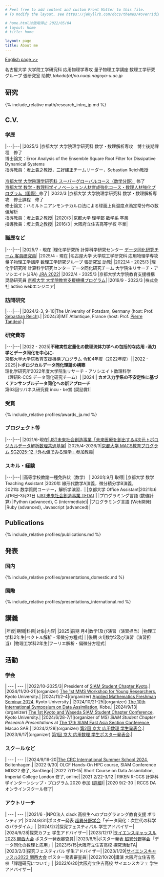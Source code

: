 ```yaml
---
# Feel free to add content and custom Front Matter to this file.
# To modify the layout, see https://jekyllrb.com/docs/themes/#overriding-theme-defaults

# home.htmlは使用停止 2022/05/04
# layout: home
# title: home

layout: page
title: About me
---
```



[English page >>](/en)

名古屋大学 大学院工学研究科 応用物理学専攻 量子物理工学講座
数理工学研究グループ 張研究室 助教\\
*takeda[at]na.nuap.nagoya-u.ac.jp*


## 研究
{% include_relative math/research_intro_jp.md %}


## C.V.
### 学歴

|---|---|
|2025/3 |京都大学 大学院理学研究科 数学・数理解析専攻　博士後期課程　修了<br>博士論文：Error Analysis of the Ensemble Square Root Filter for Dissipative Dynamical Systems<br>指導教員：坂上貴之教授，三好建正チームリーダー，Sebastian Reich教授<br><br>[京都大学 大学院理学研究科 スーパーグローバルコース（数学分野）](https://www.math.kyoto-u.ac.jp/ja/ktgu/ktgu) 修了<br> [京都大学 数学・数理科学イノベーション人材育成強化コース・数理人材強化プログラム（国際）](https://www.math.kyoto-u.ac.jp/ja/ktgu/innovation)修了|
|2022/3 |京都大学 大学院理学研究科 数学・数理解析専攻　修士課程　修了<br>修士論文：ハミルトニアンモンテカルロ法による球面上負温度点渦定常分布の数値解析<br>指導教員：坂上貴之教授|
|2020/3 |京都大学 理学部 数学系 卒業<br>指導教員：坂上貴之教授|
|2016/3 | 大阪府立住吉高等学校 卒業|


### 職歴など

|---|---|
|2025/7 - 現在 |理化学研究所 計算科学研究センター [データ同化研究チーム 客員研究員](https://www.data-assimilation.riken.jp/jp/member/index.html)|
|2025/4 - 現在 |名古屋大学 大学院工学研究科 応用物理学専攻 量子物理工学講座
数理工学研究グループ [張研究室 助教](https://na.nuap.nagoya-u.ac.jp/)|
|2022/4 - 2025/3 |理化学研究所 計算科学研究センター データ同化研究チーム 大学院生リサーチ・アソシエイト(JRA) [JRA 2022](https://www.riken.jp/careers/programs/jra/jra2022/index.html)|
|2022/4 - 2025/3 |京都大学大学院教育支援機構 奨励研究員 [京都大学 大学院教育支援機構プログラム](https://www.kugd.k.kyoto-u.ac.jp/program)|
|2019/9 - 2022/3 |株式会社 activo webエンジニア|

### 訪問研究

|---|---|
|2024/2-3, 9-10|The University of Potsdam, Germany (host: Prof. [Sebastian Reich](https://www.math.uni-potsdam.de/~sreich/)).|
|2024/3|IMT Atlantique, France (host: Prof. [Pierre Tandeo](https://tandeo.wordpress.com/)).|


### 研究費等

|---|---|
|2022 - 2025|**不確実性定量化の数理流体力学への包括的な応用 -渦力学とデータ同化を中心に-**　<br> 京都大学大学院教育支援機構プログラム 令和4年度（2022年度）|
|2022 - 2025|**トポロジカルデータ同化理論の構築**<br>理化学研究所2022年度大学院生リサーチ・アソシエイト数理科学 <br>（理研R-CCS データ同化研究チーム）|
|2024 | **カオス力学系の不安定性に基づくアンサンブルデータ同化への新アプローチ** <br>第63回リバネス研究費 incu・be賞 (奨励賞)|


### 受賞
{% include_relative profiles/awards_ja.md %}

### プロジェクト等

|---|---|
|2021/6-現在|[JST未来社会創造事業「未来医療を創出する4次元トポロジカルデータ解析数理共通基盤](https://tfda.jp/)|
|2025/4-2026/3|[京都大学 MACS教育プログラム SG2025-12「外れ値でみる理学」参加教員](https://sci.kyoto-u.ac.jp/ja/academics/programs/macs/sg/sg2025-12)|

<!-- |2025/6- |[Moonshot8 小槻プロジェクト](https://www.jst.go.jp/moonshot/program/goal8/89_kotsuki.html)| -->

### スキル・経験

|---|---|
|高等学校教諭一種免許状（数学） | 2020年9月 取得|
|京都大学 数学 Teaching Assistant |2020年 線形代数学A演義，微分積分学B演義，<br>2021年 数学質問コーナー，解析学演習．|
|京都大学 Office Assistant|2021年6月16日-3月31日 ([JST未来社会創造事業 TFDA](https://tfda.jp/)).|
|プログラミング言語 (数値計算) |Python (advanced), C (intermediate)|
|プログラミング言語 (Web開発) |Ruby (advanced), Javascript (advanced)|


## Publications
{% include_relative profiles/publications.md %}


## 発表
### 国内
{% include_relative profiles/presentations_domestic.md %}

### 国際
{% include_relative profiles/presentations_international.md %}

<!-- TODO: contributorリスト -->

## 講義

|年度|期間|科目|対象|内容|
|2025|前期 月4|数学1及び演習（演習担当）|物理工学科2年生|ベクトル解析・常微分方程式|
|    |後期 火1|数学2及び演習（演習担当）|物理工学科2年生|フーリエ解析・偏微分方程式|

## 活動
### 学会

  | --- | --- |
  |2022/10-2025/3| President of [SIAM Student Chapter Kyoto](https://sites.google.com/view/siam-sc-kyoto/home).|
  |2024/11/20-21|(organizer) [The 1st MMS Workshop for Young Researchers](https://www.math.kyoto-u.ac.jp/ja/event/conference/5525), Kyoto University.|
  |2024/11/2-4|(organizer) [Applied Mathematics Freshman Seminar 2024](https://sites.google.com/view/app-math-freshman-seminar-2024/home), Kyoto University.|
  |2024/10/21-25|(organizer) [The 10th International Symposium on Data Assimilation](https://www.data-assimilation.riken.jp/isda2024/), Kobe.|
  |2024/9/13|(organizer) [The 1st Kyoto and Waseda SIAM Student Chapter Conference](https://sites.google.com/view/siam-sc-kyoto/event/kyoto-waseda-first), Kyoto University.|
  |2024/6/28-7/1|(organizer of MS) *SIAM Student Chapter Research Presentations* at [The 17th SIAM East Asia Section Conference](https://www.easiam2024.org/), Macao SAR.|
  |2024/2/28|(organizer) [第2回 京大 応用数理 学生発表会](https://sites.google.com/view/siam-sc-kyoto/event/poster-presentation-2024).|
  |2023/6/17|(organizer) [第1回 京大 応用数理 学生ポスター発表会](https://sites.google.com/view/siam-sc-kyoto/event/poster2023).|
  
### スクールなど

  | --- | --- |
  |2024/9/16-20|[The CRC International Summer School 2024](https://www.sfb1294.de/events/event/spring-school-2024), Boltenhagen.|
  |2022 9/30| OLCF Hands-On HPC course, SIAM Conference MDS22 修了, SanDiego|
  |2022 7/11-15| Short Course on Data Assimilation, Imperial College London 修了, online|
  |2021 2/22-3/12 | RIKEN R-CCS 計算科学インターンシップ・プログラム 2020 参加 ([詳細](https://www.r-ccs.riken.jp/library/event/200604/))|
  |2020 9/2-30 | RCCS DAオンラインスクール修了|

### アウトリーチ

  | --- | --- |
  |2021/6 -|NPO法人 clack 高校生へのプログラミング教育支援 ボランティア|
  |2024/8/31|ポスター発表 [超異分野学会](https://hic.lne.st/schedule/osaka2024/)「データ同化：次世代の科学のパラダイム」|
  |2024/2/2|探究フェスティバル 学生アドバイザー|
  |2024/9/28|探究カフェ 学生アドバイザー|
  |2023/12/17|[サイエンスキャッスル2023 関西大会](https://s-castle.com/news/26824/) ポスター発表審査員|
  |2023/8/5|ポスター発表 [超異分野学会](https://lne.st/2023/07/18/hic-osaka2023-poster/)「データ同化の数理と応用」|
  |2023/5/15|大阪府立住吉高校 探究活動TA|
  |2023/2/3|探究フェスティバル 学生アドバイザー|
  |2023/1/29|[サイエンスキャッスル2022 関西大会](https://s-castle.com/news/18292/) ポスター発表審査員|
  |2022/10/20|講演 大阪府立住吉高校「課題研究について」|
  |2022/6/20|大阪府立住吉高校 サイエンスカフェ 学生アドバイザー|
